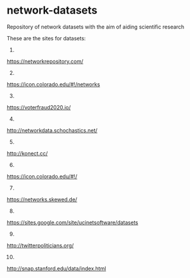# network-datasets
Repository of network datasets with the aim of aiding scientific research



These are the sites for datasets:

1.
https://networkrepository.com/

2.
https://icon.colorado.edu/#!/networks

3.
https://voterfraud2020.io/

4.
http://networkdata.schochastics.net/

5.
http://konect.cc/

6.
https://icon.colorado.edu/#!/

7.
https://networks.skewed.de/

8.
https://sites.google.com/site/ucinetsoftware/datasets

9.
http://twitterpoliticians.org/

10.
http://snap.stanford.edu/data/index.html

